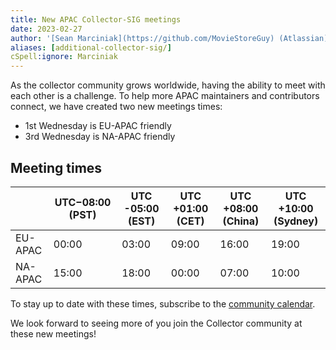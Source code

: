 ```yaml
---
title: New APAC Collector-SIG meetings
date: 2023-02-27
author: '[Sean Marciniak](https://github.com/MovieStoreGuy) (Atlassian)'
aliases: [additional-collector-sig/]
cSpell:ignore: Marciniak
---
```


As the collector community grows worldwide, having the ability to meet with each
other is a challenge. To help more APAC maintainers and contributors connect, we
have created two new meetings times:

- 1st Wednesday is EU-APAC friendly
- 3rd Wednesday is NA-APAC friendly

## Meeting times

|         | UTC−08:00 (PST) | UTC -05:00 (EST) | UTC +01:00 (CET) | UTC +08:00 (China) | UTC +10:00 (Sydney) |
| ------- | --------------- | ---------------- | ---------------- | ------------------ | ------------------- |
| EU-APAC | 00:00           | 03:00            | 09:00            | 16:00              | 19:00               |
| NA-APAC | 15:00           | 18:00            | 00:00            | 07:00              | 10:00               |

To stay up to date with these times, subscribe to the
[community calendar](https://github.com/open-telemetry/community#calendar).

We look forward to seeing more of you join the Collector community at these new
meetings!
